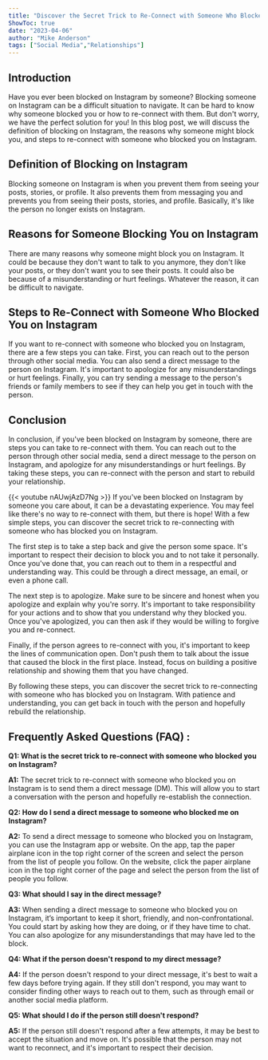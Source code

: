 ```yaml
---
title: "Discover the Secret Trick to Re-Connect with Someone Who Blocked You on Instagram!"
ShowToc: true 
date: "2023-04-06"
author: "Mike Anderson" 
tags: ["Social Media","Relationships"]
---
```

## Introduction

Have you ever been blocked on Instagram by someone? Blocking someone on Instagram can be a difficult situation to navigate. It can be hard to know why someone blocked you or how to re-connect with them. But don't worry, we have the perfect solution for you! In this blog post, we will discuss the definition of blocking on Instagram, the reasons why someone might block you, and steps to re-connect with someone who blocked you on Instagram. 

## Definition of Blocking on Instagram

Blocking someone on Instagram is when you prevent them from seeing your posts, stories, or profile. It also prevents them from messaging you and prevents you from seeing their posts, stories, and profile. Basically, it's like the person no longer exists on Instagram. 

## Reasons for Someone Blocking You on Instagram

There are many reasons why someone might block you on Instagram. It could be because they don't want to talk to you anymore, they don't like your posts, or they don't want you to see their posts. It could also be because of a misunderstanding or hurt feelings. Whatever the reason, it can be difficult to navigate. 

## Steps to Re-Connect with Someone Who Blocked You on Instagram

If you want to re-connect with someone who blocked you on Instagram, there are a few steps you can take. First, you can reach out to the person through other social media. You can also send a direct message to the person on Instagram. It's important to apologize for any misunderstandings or hurt feelings. Finally, you can try sending a message to the person's friends or family members to see if they can help you get in touch with the person. 

## Conclusion

In conclusion, if you've been blocked on Instagram by someone, there are steps you can take to re-connect with them. You can reach out to the person through other social media, send a direct message to the person on Instagram, and apologize for any misunderstandings or hurt feelings. By taking these steps, you can re-connect with the person and start to rebuild your relationship.

{{< youtube nAUwjAzD7Ng >}} 
If you've been blocked on Instagram by someone you care about, it can be a devastating experience. You may feel like there's no way to re-connect with them, but there is hope! With a few simple steps, you can discover the secret trick to re-connecting with someone who has blocked you on Instagram. 

The first step is to take a step back and give the person some space. It's important to respect their decision to block you and to not take it personally. Once you've done that, you can reach out to them in a respectful and understanding way. This could be through a direct message, an email, or even a phone call. 

The next step is to apologize. Make sure to be sincere and honest when you apologize and explain why you're sorry. It's important to take responsibility for your actions and to show that you understand why they blocked you. Once you've apologized, you can then ask if they would be willing to forgive you and re-connect.

Finally, if the person agrees to re-connect with you, it's important to keep the lines of communication open. Don't push them to talk about the issue that caused the block in the first place. Instead, focus on building a positive relationship and showing them that you have changed. 

By following these steps, you can discover the secret trick to re-connecting with someone who has blocked you on Instagram. With patience and understanding, you can get back in touch with the person and hopefully rebuild the relationship.

## Frequently Asked Questions (FAQ) :
**Q1: What is the secret trick to re-connect with someone who blocked you on Instagram?**

**A1:** The secret trick to re-connect with someone who blocked you on Instagram is to send them a direct message (DM). This will allow you to start a conversation with the person and hopefully re-establish the connection.

**Q2: How do I send a direct message to someone who blocked me on Instagram?**

**A2:** To send a direct message to someone who blocked you on Instagram, you can use the Instagram app or website. On the app, tap the paper airplane icon in the top right corner of the screen and select the person from the list of people you follow. On the website, click the paper airplane icon in the top right corner of the page and select the person from the list of people you follow.

**Q3: What should I say in the direct message?**

**A3:** When sending a direct message to someone who blocked you on Instagram, it’s important to keep it short, friendly, and non-confrontational. You could start by asking how they are doing, or if they have time to chat. You can also apologize for any misunderstandings that may have led to the block.

**Q4: What if the person doesn't respond to my direct message?**

**A4:** If the person doesn't respond to your direct message, it's best to wait a few days before trying again. If they still don't respond, you may want to consider finding other ways to reach out to them, such as through email or another social media platform.

**Q5: What should I do if the person still doesn't respond?**

**A5:** If the person still doesn't respond after a few attempts, it may be best to accept the situation and move on. It's possible that the person may not want to reconnect, and it's important to respect their decision.





